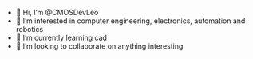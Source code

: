 - 👋 Hi, I’m @CMOSDevLeo
- 👀 I’m interested in computer engineering, electronics, automation and robotics
- 🌱 I’m currently learning cad
- 💞️ I’m looking to collaborate on anything interesting
